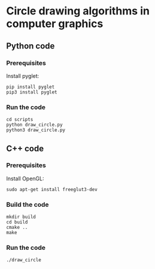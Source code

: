 # Circle drawing algorithms in computer graphics

## Python code
### Prerequisites
Install pyglet:
```
pip install pyglet
pip3 install pyglet
```
### Run the code
```
cd scripts
python draw_circle.py
python3 draw_circle.py
```

## C++ code
### Prerequisites
Install OpenGL:
```
sudo apt-get install freeglut3-dev
```

### Build the code
```
mkdir build
cd build
cmake ..
make
```

### Run the code
```
./draw_circle
```
